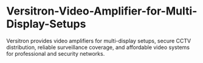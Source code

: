 # Versitron-Video-Amplifier-for-Multi-Display-Setups
Versitron provides video amplifiers for multi-display setups, secure CCTV distribution, reliable surveillance coverage, and affordable video systems for professional and security networks.
